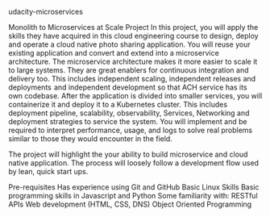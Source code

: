 udacity-microservices

Monolith to Microservices at Scale Project
In this project, you will apply the skills they have acquired in this cloud engineering course to design, deploy and operate a cloud native photo sharing application. You will reuse your existing application and convert and extend into a microservice architecture. The microservice architecture makes it more easier to scale it to large systems. They are great enablers for continuous integration and delivery too. This includes independent scaling, independent releases and deployments  and independent development so that ACH service has its own codebase. After the application is divided into smaller services, you will containerize it and deploy it to a Kubernetes cluster. This includes deployment pipeline, scalability, observability, Services, Networking and deployment strategies to service the system. You will implement and be required to interpret performance, usage, and logs to solve real problems similar to those they would encounter in the field.

The project will highlight the your ability to build microservice and cloud native application. The process will loosely follow a development flow used by lean, quick start ups.

Pre-requisites
Has experience using Git and GitHub
Basic Linux Skills
Basic programming skills in Javascript and Python
Some familiarity with:
RESTful APIs
Web development (HTML, CSS, DNS)
Object Oriented Programming
